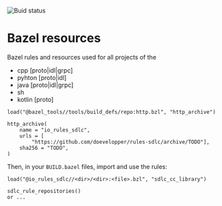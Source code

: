 
![Buid status](https://github.com/doevelopper/rules-sdlc/actions/workflows/ci.yml/badge.svg)

# Bazel resources


Bazel rules and resources used for all projects of the

- cpp [proto|idl|grpc]
- pyhton [proto|idl]
- java [proto|idl|grpc]
- sh
- kotlin [proto]

```starlark
load("@bazel_tools//tools/build_defs/repo:http.bzl", "http_archive")

http_archive(
    name = "io_rules_sdlc",
    urls = [
		"https://github.com/doevelopper/rules-sdlc/archive/TODO"],
    sha256 = "TODO",
)
```

Then, in your `BUILD.bazel` files, import and use the rules:


```starlark
load("@io_rules_sdlc//<dir>/<dir>:<file>.bzl", "sdlc_cc_library")

sdlc_rule_repositories()
or ...
```
